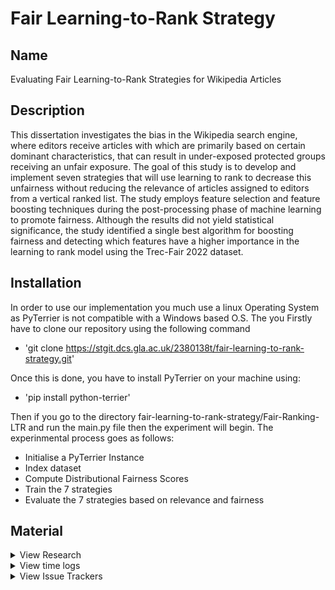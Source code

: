 # Fair Learning-to-Rank Strategy

## Name
Evaluating Fair Learning-to-Rank Strategies for Wikipedia Articles


## Description
This dissertation investigates the bias in the Wikipedia search engine, where editors receive
articles with which are primarily based on certain dominant characteristics, that can result in
under-exposed protected groups receiving an unfair exposure. The goal of this study is to develop
and implement seven strategies that will use learning to rank to decrease this unfairness without
reducing the relevance of articles assigned to editors from a vertical ranked list. The study employs
feature selection and feature boosting techniques during the post-processing phase of machine
learning to promote fairness. Although the results did not yield statistical significance, the study
identified a single best algorithm for boosting fairness and detecting which features have a higher
importance in the learning to rank model using the Trec-Fair 2022 dataset.


## Installation
In order to use our implementation you much use a linux Operating System as PyTerrier is not compatible with a Windows based O.S. The you Firstly have to clone our repository using the following command 
- 'git clone https://stgit.dcs.gla.ac.uk/2380138t/fair-learning-to-rank-strategy.git'

Once this is done, you have to install PyTerrier on your machine using:
- 'pip install python-terrier'

Then if you go to the directory fair-learning-to-rank-strategy/Fair-Ranking-LTR and run the main.py file then the experiment will begin.
The experinmental process goes as follows:
- Initialise a PyTerrier Instance
- Index dataset
- Compute Distributional Fairness Scores
- Train the 7 strategies
- Evaluate the 7 strategies based on relevance and fairness

## Material

<details>
<summary>View Research</summary>
 
:book: [Research Papers](https://stgit.dcs.gla.ac.uk/2380138t/fair-learning-to-rank-strategy/-/wikis/Research-Papers)

</details>

<details>

<Summary>View time logs</summary>
:timer: [Time Logs](https://stgit.dcs.gla.ac.uk/2380138t/fair-learning-to-rank-strategy/-/wikis/time-logs)

</details>

<details>
<summary>View Issue Trackers</summary>

:green_book: [Open Issues](https://stgit.dcs.gla.ac.uk/2380138t/fair-learning-to-rank-strategy/-/issues/?sort=created_date&state=opened&first_page_size=20)\
:closed_book: [Closed Issues](https://stgit.dcs.gla.ac.uk/2380138t/fair-learning-to-rank-strategy/-/issues/?sort=created_date&state=closed&first_page_size=20)\
:books: [All Issues](https://stgit.dcs.gla.ac.uk/2380138t/fair-learning-to-rank-strategy/-/issues/?sort=created_date&state=all&first_page_size=20)

</details>





